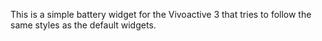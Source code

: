 This is a simple battery widget for the Vivoactive 3 that tries to follow the same styles as the default widgets.